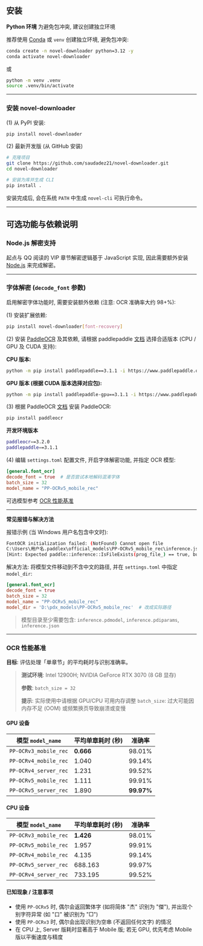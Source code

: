 ## 安装

**Python 环境**
为避免包冲突, 建议创建独立环境

推荐使用 [Conda](https://www.anaconda.com/download/success) 或 `venv` 创建独立环境, 避免包冲突:

```bash
conda create -n novel-downloader python=3.12 -y
conda activate novel-downloader
```

或

```bash
python -m venv .venv
source .venv/bin/activate
```

---

### 安装 novel-downloader

(1) 从 PyPI 安装:

```bash
pip install novel-downloader
```

(2) 最新开发版 (从 GitHub 安装)

```bash
# 克隆项目
git clone https://github.com/saudadez21/novel-downloader.git
cd novel-downloader

# 安装为库并生成 CLI
pip install .
```

安装完成后, 会在系统 `PATH` 中生成 `novel-cli` 可执行命令。

---

## 可选功能与依赖说明

### Node.js 解密支持

起点与 QQ 阅读的 VIP 章节解密逻辑基于 JavaScript 实现, 因此需要额外安装 [Node.js](https://nodejs.org/en/download) 来完成解密。

---

### 字体解密 (`decode_font` 参数)

启用解密字体功能时, 需要安装额外依赖 (注意: OCR 准确率大约 98+%):

(1) 安装扩展依赖:

```bash
pip install novel-downloader[font-recovery]
```

(2) 安装 [PaddleOCR](https://github.com/PaddlePaddle/PaddleOCR) 及其依赖, 请根据 paddlepaddle [文档](https://www.paddlepaddle.org.cn/install/quick?docurl=/documentation/docs/zh/develop/install/pip/windows-pip.html) 选择合适版本 (CPU / GPU 及 CUDA 支持):

**CPU 版本:**

```bash
python -m pip install paddlepaddle==3.1.1 -i https://www.paddlepaddle.org.cn/packages/stable/cpu/
```

**GPU 版本 (根据 CUDA 版本选择对应包):**

```bash
python -m pip install paddlepaddle-gpu==3.1.1 -i https://www.paddlepaddle.org.cn/packages/stable/cu118/
```

(3) 根据 PaddleOCR [文档](https://www.paddleocr.ai/latest/version3.x/installation.html) 安装 PaddleOCR:

```bash
pip install paddleocr
```

**开发环境版本**

```bash
paddleocr==3.2.0
paddlepaddle==3.1.1
```

(4) 编辑 `settings.toml` 配置文件, 开启字体解密功能, 并指定 OCR 模型:

```toml
[general.font_ocr]
decode_font = true  # 是否尝试本地解码混淆字体
batch_size = 32
model_name = "PP-OCRv5_mobile_rec"
```

可选模型参考 [OCR 性能基准](#ocr-性能基准)

---

**常见报错与解决方法**

报错示例 (当 Windows 用户名包含中文时):

```bash
FontOCR initialization failed: (NotFound) Cannot open file
C:\Users\用户名.paddlex\official_models\PP-OCRv5_mobile_rec\inference.json, please confirm whether the file is normal.
[Hint: Expected paddle::inference::IsFileExists(prog_file_) == true, but received paddle::inference::IsFileExists(prog_file_):0 != true:1.]
```

解决方法: 将模型文件移动到不含中文的路径, 并在 `settings.toml` 中指定 `model_dir`:

```toml
[general.font_ocr]
decode_font = true
batch_size = 32
model_name = "PP-OCRv5_mobile_rec"
model_dir = 'D:\pdx_models\PP-OCRv5_mobile_rec'  # 改成实际路径
```

> 模型目录至少需要包含: `inference.pdmodel`, `inference.pdiparams`, `inference.json`

---

### OCR 性能基准

**目标**: 评估处理「单章节」的平均耗时与识别准确率。

> **测试环境**: Intel 12900H; NVIDIA GeForce RTX 3070 (8 GB 显存)
>
> **参数**: `batch_size = 32`
>
> **提示**: 实际使用中请根据 GPU/CPU 可用内存调整 `batch_size`: 过大可能因内存不足 (OOM) 或频繁换页导致崩溃或变慢

#### GPU 设备

| 模型 `model_name`      | 平均单章耗时 (秒) | 准确率      |
| ---------------------- | ---------------- | ---------- |
| `PP-OCRv3_mobile_rec`  | **0.666**        | 98.01%     |
| `PP-OCRv4_mobile_rec`  | 1.040            | 99.14%     |
| `PP-OCRv4_server_rec`  | 1.231            | 99.52%     |
| `PP-OCRv5_mobile_rec`  | 1.111            | 99.91%     |
| `PP-OCRv5_server_rec`  | 1.890            | **99.97%** |

#### CPU 设备

| 模型 `model_name`      | 平均单章耗时 (秒) | 准确率      |
| ---------------------- | ---------------- | ---------- |
| `PP-OCRv3_mobile_rec`  | **1.426**        | 98.01%     |
| `PP-OCRv5_mobile_rec`  | 1.957            | 99.91%     |
| `PP-OCRv4_mobile_rec`  | 4.135            | 99.14%     |
| `PP-OCRv5_server_rec`  | 688.163          | 99.97%     |
| `PP-OCRv4_server_rec`  | 733.195          | 99.52%     |

#### 已知现象 / 注意事项

* 使用 `PP-OCRv5` 时, 偶尔会返回繁体字 (如将简体 "杰" 识别为 "傑"), 并出现个别字符异常 (如 "口" 被识别为 "□")
* 使用 `PP-OCRv3` 时, 偶尔会出现识别为空串 (不返回任何文字) 的情况
* 在 CPU 上, Server 版耗时显著高于 Mobile 版; 若无 GPU, 优先考虑 Mobile 版以平衡速度与精度
